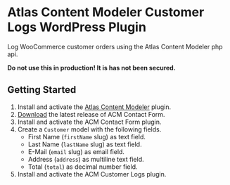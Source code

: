 # Atlas Content Modeler Customer Logs WordPress Plugin

Log WooCommerce customer orders using the Atlas Content Modeler php api.

**Do not use this in production! It is has not been secured.**

## Getting Started
1. Install and activate the [Atlas Content Modeler](https://wordpress.org/plugins/atlas-content-modeler/) plugin.
2. [Download](https://github.com/rfmeier/acm-customer-logs/releases) the latest release of ACM Contact Form.
3. Install and activate the ACM Contact Form plugin.
4. Create a `Customer` model with the following fields.
    - First Name (`firstName` slug) as text field.
    - Last Name (`lastName` slug) as text field.
    - E-Mail (`email` slug) as email field.
    - Address (`address`) as multiline text field.
    - Total (`total`) as decimal number field.
5. Install and activate the ACM Customer Logs plugin.
